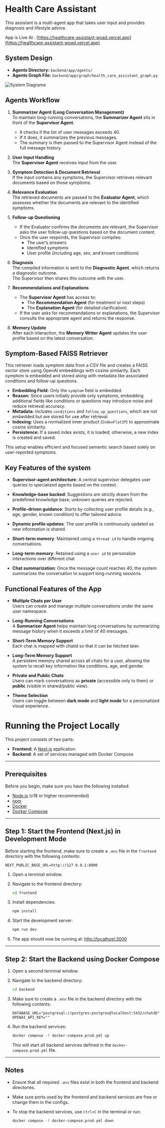 # Health Care Assistant

This assistant is a multi-agent app that takes user input and provides diagnosis and lifestyle advice.

App is Live At : [https://healthcare-assistant-woad.vercel.app](https://healthcare-assistant-woad.vercel.app)


## System Design

- **Agents Directory:** `backend/app/agents/`
- **Agents Graph File:** `backend/app/graph/health_care_assistant_graph.py`

![System Diagrame](./system_diag.png)

## Agents Workflow



1. **Summarizer Agent (Long Conversation Management)**  
   To maintain long-running conversations, the **Summarizer Agent** sits in front of the **Supervisor Agent**.  
   - It checks if the list of user messages exceeds 40.
   - If it does, it summarizes the previous messages.
   - The summary is then passed to the Supervisor Agent instead of the full message history.

2. **User Input Handling**  
   The **Supervisor Agent** receives input from the user.

3. **Symptom Detection & Document Retrieval**  
   If the input contains any symptoms, the Supervisor retrieves relevant documents based on those symptoms.

4. **Relevance Evaluation**  
   The retrieved documents are passed to the **Evaluator Agent**, which assesses whether the documents are relevant to the identified symptoms.

5. **Follow-up Questioning**  
   - If the Evaluator confirms the documents are relevant, the Supervisor asks the user follow-up questions based on the document content.
   - Once the user responds, the Supervisor compiles:
     - The user’s answers  
     - Identified symptoms  
     - User profile (including age, sex, and known conditions)

6. **Diagnosis**  
   The compiled information is sent to the **Diagnostic Agent**, which returns a diagnostic outcome.  
   The Supervisor then shares this outcome with the user.

7. **Recommendations and Explanations**  
   - The **Supervisor Agent** has access to:
     - The **Recommendation Agent** (for treatment or next steps)  
     - The **Explanation Agent** (for detailed clarification)
   - If the user asks for recommendations or explanations, the Supervisor consults the appropriate agent and returns the response.

8. **Memory Update**  
   After each interaction, the **Memory Writer Agent** updates the user profile based on the latest conversation.

## Symptom-Based FAISS Retriever

This retriever loads symptom data from a CSV file and creates a FAISS vector store using OpenAI embeddings with cosine similarity. Each symptom is embedded and stored along with metadata like associated conditions and follow-up questions.

- **Embedding Field:** Only the `symptom` field is embedded.
- **Reason:** Since users initially provide only symptoms, embedding additional fields like conditions or questions may introduce noise and reduce retrieval accuracy.
- **Metadata:** Includes `conditions` and `follow_up_questions`, which are not embedded but are stored for use after retrieval.
- **Indexing:** Uses a normalized inner product (`IndexFlatIP`) to approximate cosine similarity.
- **Persistence:** If a saved index exists, it is loaded; otherwise, a new index is created and saved.

This setup enables efficient and focused semantic search based solely on user-reported symptoms.


## Key Features of the system

* **Supervisor-agent architecture**: A central supervisor delegates user queries to specialized agents based on the context.

* **Knowledge-base backed**: Suggestions are strictly drawn from the predefined knowledge base; unknown queries are rejected.

* **Profile-driven guidance**: Starts by collecting user profile details (e.g., age, gender, known condition) to offer tailored advice.

* **Dynamic profile updates**: The user profile is continuously updated as new information is shared.

* **Short-term memory**: Maintained using a `thread id` to handle ongoing conversations.

* **Long-term memory**: Retained using a `user id` to personalize interactions over different chat

* **Chat summarization**: Once the message count reaches 40, the system summarizes the conversation to support long-running sessions.



## Functional Features of the App

- **Multiple Chats per User**  
  Users can create and manage multiple conversations under the same user namespace.

- **Long-Running Conversations**  
  A **Summarizer Agent** helps maintain long conversations by summarizing message history when it exceeds a limit of 40 messages.

- **Short-Term Memory Support**  
  Each chat is mapped with chatid so that it can be fetched later.

- **Long-Term Memory Support**  
  A persistent memory shared across all chats for a user, allowing the system to recall key information like conditions, age, and gender.

- **Private and Public Chats**  
  Users can mark conversations as **private** (accessible only to them) or **public** (visible in shared/public view).

- **Theme Selection**  
  Users can toggle between **dark mode** and **light mode** for a personalized visual experience.







# Running the Project Locally

This project consists of two parts:

* **Frontend**: A [Next.js](https://nextjs.org/) application
* **Backend**: A set of services managed with Docker Compose

---

## Prerequisites

Before you begin, make sure you have the following installed:

* [Node.js](https://nodejs.org/) (v18 or higher recommended)
* [npm](https://www.npmjs.com/)
* [Docker](https://www.docker.com/)
* [Docker Compose](https://docs.docker.com/compose/)

---

## Step 1: Start the Frontend (Next.js) in Development Mode

Before starting the frontend, make sure to create a `.env` file in the `frontend` directory with the following contents:

```env
NEXT_PUBLIC_BASE_URL=http://127.0.0.1:8000
```

1. Open a terminal window.

2. Navigate to the frontend directory:

   ```bash
   cd frontend
   ```

3. Install dependencies:

   ```bash
   npm install
   ```

4. Start the development server:

   ```bash
   npm run dev
   ```

5. The app should now be running at: [http://localhost:3000](http://localhost:3000)

---

## Step 2: Start the Backend using Docker Compose

1. Open a second terminal window.

2. Navigate to the backend directory:

   ```bash
   cd backend
   ```

3. Make sure to create a `.env` file in the backend directory with the following contents:

   ```env
   DATABASE_URL="postgresql://postgres:postgres@localhost:5432/chatdb"
   OPENAI_API_KEY=""
   ```

4. Run the backend services:

   ```bash
   docker compose -f docker-compose.prod.yml up
   ```

   This will start all backend services defined in the `docker-compose.prod.yml` file.

---

## Notes

* Ensure that all required `.env` files exist in both the frontend and backend directories.
* Make sure ports used by the frontend and backend services are free or change them in the configs.
* To stop the backend services, use `Ctrl+C` in the terminal or run:

  ```bash
  docker compose -f docker-compose.prod.yml down
  ```
